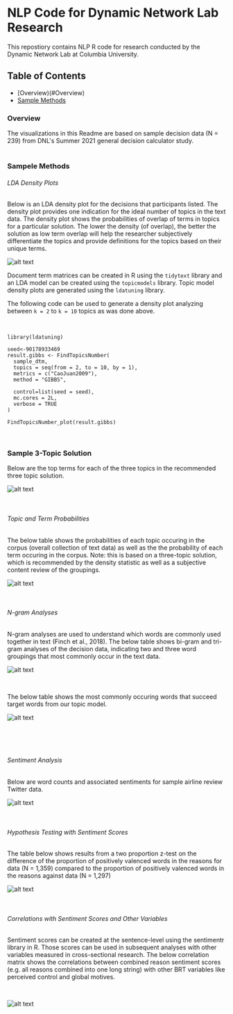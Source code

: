 # NLP Code for Dynamic Network Lab Research

This repostiory contains NLP R code for research conducted by the Dynamic Network Lab at Columbia University. 


## Table of Contents 
* [Overview)(#Overview) 
* [Sample Methods](#Sample-Methods)




### Overview


The visualizations in this Readme are based on sample decision data (N = 239) from DNL's Summer 2021 general decision calculator study.  
&nbsp;

### Sampele Methods

###### LDA Density Plots 

Below is an LDA density plot for the decisions that participants listed. The density plot provides one indication for the ideal number of topics in the text data. The density plot shows the probabilities of overlap of terms in topics for a particular solution. The lower the density (of overlap), the better the solution as low term overlap will help the researcher subjectively differentiate the topics and provide definitions for the topics based on their unique terms. 

![alt text](https://github.com/gzlupko/dnl_nlp/blob/main/topic_density_stemmed_plot.png)

Document term matrices can be created in R using the `tidytext` library and an LDA model can be created using the `topicmodels` library. Topic model density plots are generated using the `ldatuning` library.

The following code can be used to generate a density plot analyzing between `k = 2` to `k = 10` topics as was done above. 

&nbsp;
```
library(ldatuning)

seed<-90178933469
result.gibbs <- FindTopicsNumber(
  sample_dtm,
  topics = seq(from = 2, to = 10, by = 1),
  metrics = c("CaoJuan2009"),
  method = "GIBBS",
  
  control=list(seed = seed),
  mc.cores = 2L,
  verbose = TRUE
)

FindTopicsNumber_plot(result.gibbs)
```

&nbsp;





### Sample 3-Topic Solution
Below are the top terms for each of the three topics in the recommended three topic solution. 

![alt text](https://github.com/gzlupko/dnl_nlp/blob/main/reasons_stemmed_plot.png)


&nbsp;


###### Topic and Term Probabilities 
The below table shows the probabilities of each topic occuring in the corpus (overall collection of text data) as well as the the probability of each term occuring in the corpus. Note: this is based on a three-topic solution, which is recommended by the density statistic as well as a subjective content review of the groupings. 

![alt text](https://github.com/gzlupko/dnl_nlp/blob/main/beta_gamma_sample.png)


&nbsp;


###### N-gram Analyses 

N-gram analyses are used to understand which words are commonly used together in text (Finch et al., 2018). The below table shows bi-gram and tri-gram analyses of the decision data, indicating two and three word groupings that most commonly occur in the text data. 
 
 

![alt text](https://github.com/gzlupko/dnl_nlp/blob/main/sample_n-gram_analysis.png) 




&nbsp;


The below table shows the most commonly occuring words that succeed target words from our topic model.

![alt text](https://github.com/gzlupko/dnl_nlp/blob/main/bi_gram_succeeding.png)



&nbsp;

&nbsp;


###### Sentiment Analysis 

Below are word counts and associated sentiments for sample airline review Twitter data. 


![alt text](https://github.com/gzlupko/dnl_nlp/blob/main/sentiment_count.png)



&nbsp;

###### Hypothesis Testing with Sentiment Scores 


The table below shows results from a two proportion z-test on the difference of the proportion of positively valenced words in the reasons for data (N = 1,359) compared to the proportion of positively valenced words in the reasons against data (N = 1,297) 

![alt text](https://github.com/gzlupko/dnl_nlp/blob/main/two_proportions_positive.png)




&nbsp;


###### Correlations with Sentiment Scores and Other Variables 


Sentiment scores can be created at the sentence-level using the sentimentr library in R. Those scores can be used in subsequent analyses with other variables measured in cross-sectional research. The below correlation matrix shows the correlations between combined reason sentiment scores (e.g. all reasons combined into one long string) with other BRT variables like perceived control and global motives. 

&nbsp;

![alt text](https://github.com/gzlupko/dnl_nlp/blob/main/reasons_corrplot.png)





